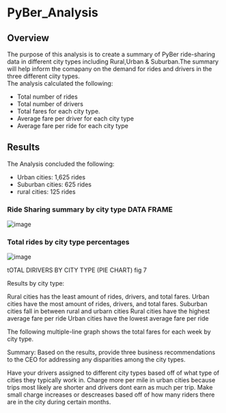 # PyBer_Analysis
## Overview 
The purpose of this analysis is to create a summary of PyBer ride-sharing data in different city types including Rural,Urban & Suburban.The summary will help inform the comapany on the demand for rides and drivers  in the three different ciity types.  
The analysis calculated the following:
- Total number of rides
- Total number of drivers 
- Total fares for each city type. 
- Average fare per driver for each city type
- Average fare per ride for each city type

## Results

The Analysis concluded the following:

- Urban cities: 1,625 rides
- Suburban cities: 625 rides 
- rural cities​: 125 rides 

### Ride Sharing summary by city type DATA FRAME

![image](https://user-images.githubusercontent.com/90416094/140609776-a82d2536-79bc-45df-a0bf-bcbf79af4d02.png)

### Total rides by city type percentages  

![image](https://user-images.githubusercontent.com/90416094/140609587-9a88872a-3c10-4f26-88bf-03e37220e637.png)







tOTAL DIRIVERS BY CITY TYPE (PIE CHART) fig 7

Results by city type:

Rural cities has the least amount of rides, drivers, and total fares.
Urban cities have the most amount of rides, drivers, and total fares.
Suburban cities fall in between rural and urbarn cities
Rural cities have the highest average fare per ride 
Urban cities have the lowest average fare per ride 


The following multiple-line graph shows the total fares for each week by city type.





Summary: Based on the results, provide three business recommendations to the CEO for addressing any disparities among the city types.

Have your drivers assigned to different city types based off of what type of cities they typically work in.
Charge more per mile in urban cities because trips most likely are shorter and drivers dont earn as much per trip.
Make small charge increases or descreases based off of how many riders there are in the city during certain months.



